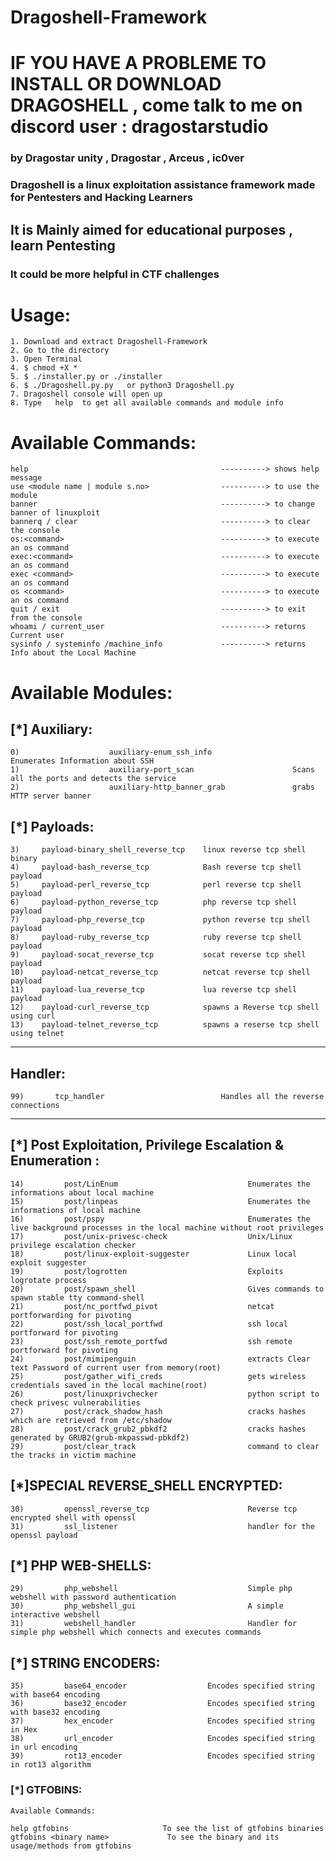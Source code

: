 # Dragoshell-Framework


# IF YOU HAVE A PROBLEME TO INSTALL OR DOWNLOAD DRAGOSHELL , come talk to me on discord user : dragostarstudio


### by Dragostar unity , Dragostar , Arceus , ic0ver
### Dragoshell is a linux exploitation assistance framework made for Pentesters and Hacking Learners
## It is Mainly aimed for educational purposes , learn Pentesting
### It could be more helpful in CTF challenges

# Usage:
    1. Download and extract Dragoshell-Framework
    2. Go to the directory
    3. Open Terminal
    4. $ chmod +X *
    5. $ ./installer.py or ./installer
    6. $ ./Dragoshell.py.py   or python3 Dragoshell.py
    7. Dragoshell console will open up
    8. Type   help  to get all available commands and module info
    
# Available Commands:
    help                                           ----------> shows help message
    use <module name | module s.no>                ----------> to use the module
    banner                                         ----------> to change banner of linuxploit
    bannerq / clear                                ----------> to clear the console
    os:<command>                                   ----------> to execute an os command
    exec:<command>                                 ----------> to execute an os command
    exec <command>                                 ----------> to execute an os command
    os <command>                                   ----------> to execute an os command
    quit / exit                                    ----------> to exit from the console
    whoami / current_user                          ----------> returns Current user
    sysinfo / systeminfo /machine_info             ----------> returns Info about the Local Machine
    
# Available Modules:
[*] Auxiliary:
---------------------------------------------------------------------------------------------------------
    0)                    auxiliary-enum_ssh_info                  Enumerates Information about SSH 
    1)                    auxiliary-port_scan                      Scans all the ports and detects the service
    2)                    auxiliary-http_banner_grab               grabs HTTP server banner  


[*] Payloads:
----------------------------------------------------------------------------------------------------------
    3)     payload-binary_shell_reverse_tcp    linux reverse tcp shell binary
    4)     payload-bash_reverse_tcp            Bash reverse tcp shell payload
    5)     payload-perl_reverse_tcp            perl reverse tcp shell payload
    6)     payload-python_reverse_tcp          php reverse tcp shell payload
    7)     payload-php_reverse_tcp             python reverse tcp shell payload
    8)     payload-ruby_reverse_tcp            ruby reverse tcp shell payload
    9)     payload-socat_reverse_tcp           socat reverse tcp shell payload
    10)    payload-netcat_reverse_tcp          netcat reverse tcp shell payload
    11)    payload-lua_reverse_tcp             lua reverse tcp shell payload
    12)    payload-curl_reverse_tcp            spawns a Reverse tcp shell using curl
    13)    payload-telnet_reverse_tcp          spawns a reserse tcp shell using telnet
----------------------------------------------------------------------------------------------------------

Handler:
----------------------------------------------------------------------------------------------------------

    99)       tcp_handler                          Handles all the reverse connections

----------------------------------------------------------------------------------------------------------





[*] Post Exploitation, Privilege Escalation & Enumeration :
----------------------------------------------------------------------------------------------------------

    14)         post/LinEnum                             Enumerates the informations about local machine
    15)         post/linpeas                             Enumerates the informations of local machine
    16)         post/pspy                                Enumerates the live background processes in the local machine without root privileges
    17)         post/unix-privesc-check                  Unix/Linux privilege escalation checker
    18)         post/linux-exploit-suggester             Linux local exploit suggester
    19)         post/logrotten                           Exploits logrotate process
    20)         post/spawn_shell                         Gives commands to spawn stable tty command-shell
    21)         post/nc_portfwd_pivot                    netcat portforwarding for pivoting
    22)         post/ssh_local_portfwd                   ssh local portforward for pivoting
    23)         post/ssh_remote_portfwd                  ssh remote portforward for pivoting 
    24)         post/mimipenguin                         extracts Clear text Password of current user from memory(root)
    25)         post/gather_wifi_creds                   gets wireless credentials saved in the local machine(root)
    26)         post/linuxprivchecker                    python script to check privesc vulnerabilities
    27)         post/crack_shadow_hash                   cracks hashes which are retrieved from /etc/shadow
    28)         post/crack_grub2_pbkdf2                  cracks hashes generated by GRUB2(grub-mkpasswd-pbkdf2)
    29)         post/clear_track                         command to clear the tracks in victim machine
   
[*]SPECIAL REVERSE_SHELL ENCRYPTED:
----------------------------------------------------------------------------------------------------------
    30)         openssl_reverse_tcp                      Reverse tcp encrypted shell with openssl
    31)         ssl_listener                             handler for the openssl payload
    
[*] PHP WEB-SHELLS:
----------------------------------------------------------------------------------------------------------

    29)         php_webshell                             Simple php webshell with password authentication
    30)         php_webshell_gui                         A simple interactive webshell
    31)         webshell_handler                         Handler for simple php webshell which connects and executes commands
   
 [*] STRING ENCODERS:
 ----------------------------------------------------------------------------------------------------------
    35)         base64_encoder                  Encodes specified string with base64 encoding
    36)         base32_encoder                  Encodes specified string with base32 encoding
    37)         hex_encoder                     Encodes specified string in Hex
    38)         url_encoder                     Encodes specified string in url encoding
    39)         rot13_encoder                   Encodes specified string in rot13 algorithm 

### [*] GTFOBINS:

    Available Commands:

    help gtfobins                     To see the list of gtfobins binaries 
    gtfobins <binary name>             To see the binary and its usage/methods from gtfobins
    
    
    
    
    
    
    
    
    
    
    
    
    
    
    
    
    
    
    
    
    
    
    
    
    
    
    
    
    
    
    
    
    
    
    
    
    
    
    

    
    
